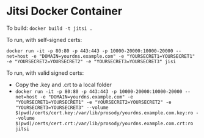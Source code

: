 Jitsi Docker Container
======================

To build: `docker build -t jitsi .`

To run, with self-signed certs:

`docker run -it -p 80:80 -p 443:443 -p 10000-20000:10000-20000 --net=host -e "DOMAIN=yourdns.example.com" -e "YOURSECRET1=YOURSECRET1" -e "YOURSECRET2=YOURSECRET2" -e "YOURSECRET3=YOURSECRET3" jisi`

To run, with valid signed certs:

- Copy the .key and .crt to a local folder
- `docker run -it -p 80:80 -p 443:443 -p 10000-20000:10000-20000 --net=host -e "DOMAIN=yourdns.example.com" -e "YOURSECRET1=YOURSECRET1" -e "YOURSECRET2=YOURSECRET2" -e "YOURSECRET3=YOURSECRET3" --volume $(pwd)/certs/cert.key:/var/lib/prosody/yourdns.example.com.key:ro --volume $(pwd)/certs/cert.crt:/var/lib/prosody/yourdns.example.com.crt:ro jitsi`
